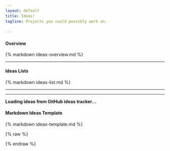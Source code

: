 ```yaml
---
layout: default
title: Ideas!
tagline: Projects you could possibly work on.

---
```

<div class="col-md-12">
  <div class="panel panel-default">
    <div class="panel-heading">
      <h4>Overview</h4>
    </div>
    <div class="panel-body">
      {% markdown ideas-overview.md %}
    </div>
  </div>
</div>

<hr>


<div class="col-md-12">
  <div class="panel panel-default">
    <div class="panel-heading">
      <h4>Ideas Lists</h4>
    </div>
    <div class="panel-body">
      {% markdown ideas-list.md %}
    </div>
  </div>
</div>

<hr class="project-line">
<hr class="project-line">

<div id="ideas"><b>Loading ideas from GitHub ideas tracker...</b></div>

<div class="col-md-12">
  <div class="panel panel-default">
    <div class="panel-heading">
      <h4>Markdown Ideas Template</h4>
    </div>
    <div class="panel-body">
      {% markdown ideas-template.md %}
    </div>
  </div>
</div>



<div style="display:none;" markdown="1">
<!-- Extra information to put in each project's section -->

<div id="gst-switch" markdown="1">
 * [Tasks in the gst-switch project](https://github.com/timvideos/getting-started/issues?labels=Project+-+gst-switch&page=1&state=open).
 * [Tasks in the gst-switch project dealing with **speaker tracking**]().
</div>


<div id="Streaming System (Website)" markdown="1">
[(Code)](http://github.com/timvideos/streaming-system) | [(IRC Channel)](irc://irc.freenode.org/#timvideos) | [(Bug Tracker)](http://github.com/timvideos/streaming-system/issues)

 * [Tasks in the **Streaming System Website** project](https://github.com/timvideos/getting-started/issues?labels=Project+-+Streaming+System+%28Website%29&page=1&state=open)

Streaming-system is a comprehensive video conferencing package that allows users to set up and deploy a live streaming system. It includes a website, setup scripts and watchdog code.

#### The streaming system including a django-based website, shell script setup scripts and Python watchdog code.
</div>

<div id="HDMI2USB" markdown="1">
HDMI2USB is a core hardware project in the Tim Videos suite. There are two types of projects to work on with the HDMI2USB system;

 * Firmware Projects - As the device uses a Xilinx Spartan 6 FPGA, developing much of the hardware is actually a process of developing software!<br>[More information on current HDMI2USB firmware](https://github.com/timvideos/HDMI2USB/wiki/Firmware).

 * Extension Boards - The Digilent ATLYS can be extended via the [VHDCI connector](http://en.wikipedia.org/wiki/Very-high-density_cable_interconnect).<br>[More information on existing HDMI2USB extension boards](https://github.com/timvideos/HDMI2USB/wiki/Getting-Started-with-an-Atlys-Board)


<p style='font-size: 18px; color: red; text-align: center;'>
<strong>!!! All hardware projects will require you to have a [Digilent ATLYS prototype board]({% page_url summer-of-code %}#digilent-atlys-prototype-board) !!!</strong>
</p>

If you can show that you are committed to developing hardware (such as being accepted into a program like Google Summer of Code), **you can apply for a grant to have a board provided to you for development.**

</div>

</div>

{% raw %}
<!-- Template for the idea list. Uses http://mustache.github.io/mustache.5.html -- You can't use markdown in this template. -->
<script type="text/html" id="ideas-template">
	{{#projects}}
	<div class="col-md-12 col-lg-6">
    <div class="project panel panel-default">
      <div class="panel-heading">
        <h1>{{name}} <a href="https://github.com/timvideos/getting-started/issues?labels={{label.name}}"><img src="/img/link.png"></a></h1>
    		<div class="labels">
    			<div class="label" style="background-color: #{{label.color}};">
    				<a href="https://github.com/timvideos/getting-started/issues?labels={{label.name}}">
    					{{label.name}}
    				</a>
    			</div>
    			<div style="clear: both; height: 1px;">&nbsp;</div>
    		</div>
    		<div class="description">{{&fixed_html}}</div>
      </div>
      <div class="panel-body">
        {{#ideas}}
          <div id="{{number}}" class="idea {{hot}}">
            <h2>{{title}}<a href="{{html_url}}"><img src="/img/link.png"></a></h2>
            <div class="labels">
              {{#labels}}
                <div class="label" style="background-color: #{{color}};">
                  <a href="https://github.com/timvideos/getting-started/issues?labels={{name}}">
                    {{name}}
                  </a>
                </div>
              {{/labels}}
              <div style="clear: both; height: 1px;">&nbsp;</div>
            </div>
            <div class="details">
              <div class="description">
                {{&fixed_html}}
              </div>
              <div class="extra_info">{{&reference.extra}}</div>
            </div>
          </div>
        {{/ideas}}
      </div>
	  </div>
  </div>
	{{/projects}}
</script>
<script type="text/html" id="ideas-extra-template">
	 <h3 style="border-bottom: 1px solid black; font-weight: bold;">Related bugs</h3>
	 <h3>
		   (<a href="{{html_url}}">{{repo}} Issue #{{number}} <img src="/img/link.png"></a>) -- {{title}}
	 </h3>
	 <div class="labels">
		 {{#labels}}
			 <div class="label" style="background-color: #{{color}};">
				 <a href="https://github.com/timvideos/{{repo}}/issues?labels={{name}}">
					 {{name}}
				 </a>
			 </div>
		 {{/labels}}
		 <div style="clear: both; height: 1px;">&nbsp;</div>
	 </div>
	 <div>
		 <div class="description">
			 {{&fixed_html}}
		 </div>
	 </div>
</script>

<script src="//ajax.googleapis.com/ajax/libs/jquery/1.11.0/jquery.min.js"></script>
<script src="//cdnjs.cloudflare.com/ajax/libs/mustache.js/0.7.2/mustache.min.js" type="text/javascript"></script>
<script src="/js/ideas.js" type="text/javascript"></script>
{% endraw %}
